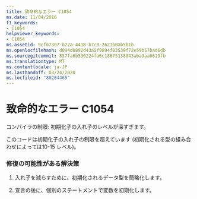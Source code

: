 ```yaml
---
title: 致命的なエラー C1054
ms.date: 11/04/2016
f1_keywords:
- C1054
helpviewer_keywords:
- C1054
ms.assetid: 9cfb7307-b22a-4418-b7c0-2621b0ab5b1b
ms.openlocfilehash: d094d0892d43a5f9894f03538f72e59b57bad6db
ms.sourcegitcommit: 857fa6b530224fa6c18675138043aba9aa0619fb
ms.translationtype: MT
ms.contentlocale: ja-JP
ms.lasthandoff: 03/24/2020
ms.locfileid: "80204465"
---
```

# <a name="fatal-error-c1054"></a>致命的なエラー C1054

コンパイラの制限: 初期化子の入れ子のレベルが深すぎます。

このコードは初期化子の入れ子の制限を超えています (初期化される型の組み合わせによっては10-15 レベル)。

### <a name="to-fix-by-using-the-following-possible-solutions"></a>修復の可能性がある解決策

1. 入れ子を減らすために、初期化されるデータ型を簡略化します。

1. 宣言の後に、個別のステートメントで変数を初期化します。

